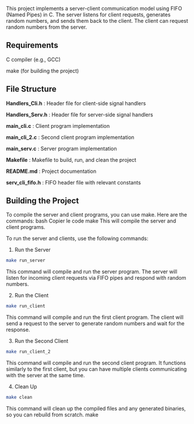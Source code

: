 This project implements a server-client communication model using FIFO (Named Pipes) in C. The server listens for client requests, generates random numbers, and sends them back to the client. The client can request random numbers from the server.

## Requirements
C compiler (e.g., GCC)

make (for building the project)

## File Structure 

**Handlers_Cli.h**         : Header file for client-side signal handlers

**Handlers_Serv.h**         : Header file for server-side signal handlers

**main_cli.c**             : Client program implementation

**main_cli_2.c**           : Second client program implementation

**main_serv.c**           : Server program implementation

**Makefile**                : Makefile to build, run, and clean the project

**README.md**             : Project documentation

**serv_cli_fifo.h**      : FIFO header file with relevant constants


## Building the Project
To compile the server and client programs, you can use make. Here are the commands:
bash
Copier le code
make
This will compile the server and client programs.

To run the server and clients, use the following commands:
1. Run the Server
```bash
make run_server
```
This command will compile and run the server program. The server will listen for incoming client requests via FIFO pipes and respond with random numbers.

2. Run the Client
```bash
make run_client
```
This command will compile and run the first client program. The client will send a request to the server to generate random numbers and wait for the response.

3. Run the Second Client
```bash
make run_client_2
```
This command will compile and run the second client program. It functions similarly to the first client, but you can have multiple clients communicating with the server at the same time.

4. Clean Up
```bash
make clean
```
This command will clean up the compiled files and any generated binaries, so you can rebuild from scratch.
make
